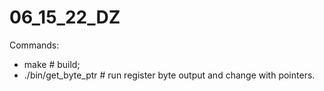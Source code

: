 # 06_15_22_DZ

Commands:
- make  # build;
- ./bin/get_byte_ptr # run register byte output and change with pointers.

